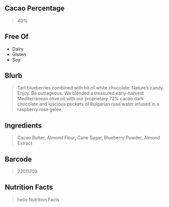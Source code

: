 ## Cacao Percentage
> 40%

## Free Of
- Dairy
- Gluten
- Soy

## Blurb
> Tart blueberries combined with hit of white chocolate. Nature’s candy. Enjoy.
> Be outrageous. We blended a treasured early-harvest Mediterranean olive oil with our proprietary 72% cacao dark chocolate and luscious pockets of Bulgarian rose water infused in a raspberry rose gelée. 

## Ingredients
> Cacao Butter, Almond Flour, Cane Sugar, Blueberry Powder, Almond Extract

## Barcode
> 22011709

## Nutrition Facts
> hello Nutrition Facts
